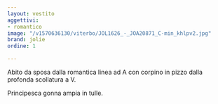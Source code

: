 ```yaml
---
layout: vestito
aggettivi:
- romantico
image: "/v1570636130/viterbo/JOL1626_-_JOA20871_C-min_khlpv2.jpg"
brand: jolie
ordine: 1

---
```

Abito da sposa dalla romantica linea ad A con corpino in pizzo dalla profonda scollatura a V.

Principesca gonna ampia in tulle.